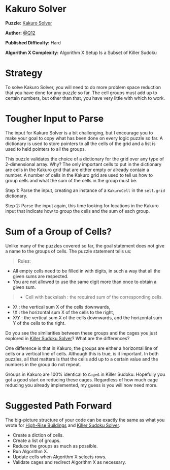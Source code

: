 # Kakuro Solver

__Puzzle:__ [Kakuro Solver](https://www.codingame.com/training/hard/kakuro-solver)

__Author:__ [@Q12](https://www.codingame.com/profile/b683bbb0b3a4c1d61f3ac36f8201d98a6101573)

__Published Difficulty:__ Hard

__Algorithm X Complexity:__ Algorithm X Setup Is a Subset of Killer Sudoku

# Strategy

To solve Kakuro Solver, you will need to do more problem space reduction that you have done for any puzzle so far. The cell groups must add up to certain numbers, but other than that, you have very little with which to work.

# Tougher Input to Parse

The input for Kakuro Solver is a bit challenging, but I encourage you to make your goal to copy what has been done on every logic puzzle so far. A dictionary is used to store pointers to all the cells of the grid and a list is used to held pointers to all the groups.

This puzzle validates the choice of a dictionary for the grid over any type of 2-dimensional array. Why? The only important cells to put in the dictionary are cells in the Kakuro grid that are either empty or already contain a number. A number of cells in the Kakuro grid are used to tell us how to group cells and what the sum of the cells in the group must be.

Step 1: Parse the input, creating an instance of a `KakuroCell` in the `self.grid` dictionary. 

Step 2: Parse the input again, this time looking for locations in the Kakuro input that indicate how to group the cells and the sum of each group.

# Sum of a Group of Cells?

Unlike many of the puzzles covered so far, the goal statement does not give a name to the groups of cells. The puzzle statement tells us:

> Rules:
- All empty cells need to be filled in with digits, in such a way that all the given sums are respected.
- You are not allowed to use the same digit more than once to obtain a given sum.

> - Cell with backslash : the required sum of the corresponding cells.
- X\ : the vertical sum X of the cells downwards,
- \X : the horizontal sum X of the cells to the right,
- X\Y : the vertical sum X of the cells downwards, and the horizontal sum Y of the cells to the right.

Do you see the similarities between these groups and the cages you just explored in [Killer Sudoku Solver]( https://www.codingame.com/training/medium/killer-sudoku-solver)? What are the differences?

One difference is that in Kakuro, the groups are either a horizontal line of cells or a vertical line of cells. Although this is true, is it important. In both puzzles, all that matters is that the cells add up to a certain value and the numbers in the group do not repeat.

Groups in Kakuro are 100% identical to `Cage`s in Killer Sudoku. Hopefully you got a good start on reducing these cages. Regardless of how much cage reducing you already implemented, my guess is you will now need more.

# Suggested Path Forward

The big-picture structure of your code can be exactly the same as what you wrote for [High-Rise Buildings]( https://www.codingame.com/training/expert/high-rise-buildings) and [Killer Sudoku Solver]( https://www.codingame.com/training/medium/killer-sudoku-solver).

* Create a diction of cells.
* Create a list of groups.
* Reduce the groups as much as possible.
*	Run Algorithm X.
  *	Update cells when Algorithm X selects rows.
  *	Validate cages and redirect Algorithm X as necessary.
